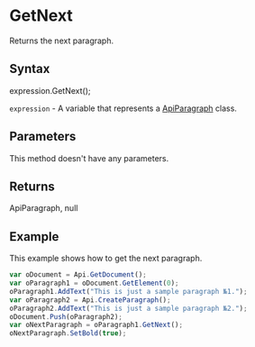 # GetNext

Returns the next paragraph.

## Syntax

expression.GetNext();

`expression` - A variable that represents a [ApiParagraph](../ApiParagraph.md) class.

## Parameters

This method doesn't have any parameters.

## Returns

ApiParagraph, null

## Example

This example shows how to get the next paragraph.

```javascript
var oDocument = Api.GetDocument();
var oParagraph1 = oDocument.GetElement(0);
oParagraph1.AddText("This is just a sample paragraph №1.");
var oParagraph2 = Api.CreateParagraph();
oParagraph2.AddText("This is just a sample paragraph №2.");
oDocument.Push(oParagraph2);
var oNextParagraph = oParagraph1.GetNext();
oNextParagraph.SetBold(true);
```
